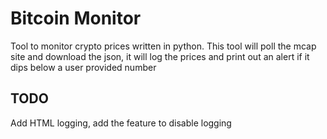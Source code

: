 # Bitcoin Monitor
Tool to monitor crypto prices written in python.
This tool will poll the mcap site and download the json, it will log the prices and print out an alert if it dips below a user provided number

## TODO
Add HTML logging, add the feature to disable logging
